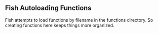 ## Fish Autoloading Functions ##
Fish attempts to load functions by filename in the functions directory. So creating functions here keeps things more organized. 
